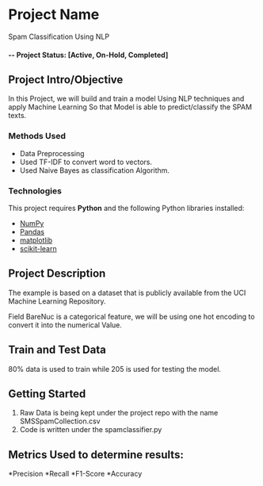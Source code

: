 # Project Name
Spam Classification Using NLP 


#### -- Project Status: [Active, On-Hold, Completed]

## Project Intro/Objective
In this Project, we will build and train a model Using NLP techniques and apply Machine Learning 
So that Model is able to predict/classify the SPAM texts.

### Methods Used
* Data Preprocessing
* Used TF-IDF to convert word to vectors.
* Used Naive Bayes as classification Algorithm.

### Technologies
This project requires **Python** and the following Python libraries installed:

- [NumPy](http://www.numpy.org/)
- [Pandas](http://pandas.pydata.org/)
- [matplotlib](http://matplotlib.org/)
- [scikit-learn](http://scikit-learn.org/stable/)

## Project Description
The example is based on a dataset that is publicly available from the UCI Machine Learning Repository.


Field BareNuc is a categorical feature, we will be using one hot encoding to convert it into the numerical Value.

## Train and Test Data
 80% data is used to train while 205 is used for testing the model.

## Getting Started

1. Raw Data is being kept under the project repo with the name SMSSpamCollection.csv    
2. Code is written under the spamclassifier.py


## Metrics Used to determine results:
*Precision
*Recall
*F1-Score
*Accuracy